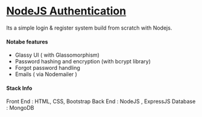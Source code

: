 # [NodeJS Authentication](https://rj-node-auth.herokuapp.com/)
Its a simple login & register system build from scratch with Nodejs.

#### Notabe features 

 - Glassy UI ( with Glassomorphism)
 - Password hashing and encryption (with bcrypt library)
 - Forgot password handling
 - Emails ( via Nodemailer )
#### Stack Info
Front End : HTML, CSS, Bootstrap
Back End : NodeJS , ExpressJS
Database : MongoDB
